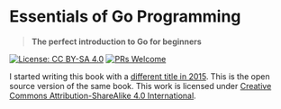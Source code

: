 # Essentials of Go Programming
> **The perfect introduction to Go for beginners**

[![License: CC BY-SA 4.0](https://img.shields.io/badge/License-CC_BY--SA_4.0-lightgrey.svg)](https://creativecommons.org/licenses/by-sa/4.0/)
[![PRs Welcome](https://img.shields.io/badge/PRs-welcome-brightgreen.svg?style=flat-square)](https://github.com/baijum/essential-go)

I started writing this book with a [different title in 2015][book-blog]. This is
the open source version of the same book. This work is licensed under
[Creative Commons Attribution-ShareAlike 4.0 International][by-sa].

[book-blog]: https://muthukadan.net/golang/book/a-comprehensive-guide-to-go-programming/
[by-sa]: http://creativecommons.org/licenses/by-sa/4.0/
